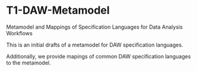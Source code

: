 # T1-DAW-Metamodel
Metamodel and Mappings of Specification Languages for Data Analysis Workflows


This is an initial drafts of a metamodel for DAW specification languages.

Additionally, we provide mapings of common DAW specification languages to the metamodel.
